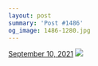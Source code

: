 ```yaml
---
layout: post
summary: 'Post #1486'
og_image: 1486-1280.jpg
---
```


<p>
  <time>
    <a href="/1486">September 10, 2021</a>
  </time>
  <a href="/1486">
    <img src="{{ site.assets_url }}/1486-640.jpg" srcset="{{ site.assets_url }}/1486-320.jpg 320w, {{ site.assets_url }}/1486-640.jpg 640w, {{ site.assets_url }}/1486-960.jpg 960w, {{ site.assets_url }}/1486-1280.jpg 1280w" sizes="(min-width: 700px) 50vw, calc(100vw - 2rem)" />
  </a>
</p>
